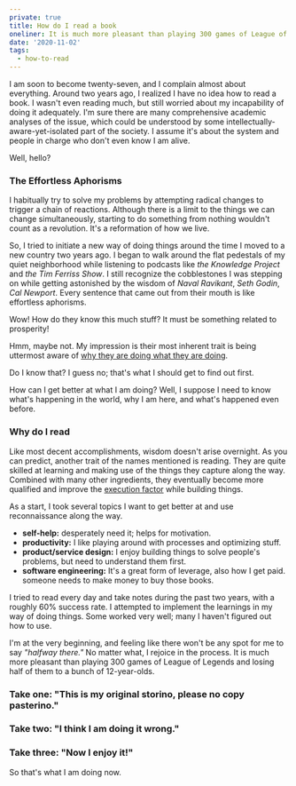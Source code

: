 ```yaml
---
private: true
title: How do I read a book
oneliner: It is much more pleasant than playing 300 games of League of Legends and losing half of them to a bunch of 12-year-olds.
date: '2020-11-02'
tags:
  - how-to-read
---
```


I am soon to become twenty-seven, and I complain almost about everything. Around two years ago, I realized I have no idea how to read a book. I wasn't even reading much, but still worried about my incapability of doing it adequately. I'm sure there are many comprehensive academic analyses of the issue, which could be understood by some intellectually-aware-yet-isolated part of the society. I assume it's about the system and people in charge who don't even know I am alive.

Well, hello?

### The Effortless Aphorisms

I habitually try to solve my problems by attempting radical changes to trigger a chain of reactions. Although there is a limit to the things we can change simultaneously, starting to do something from nothing wouldn't count as a revolution. It's a reformation of how we live.

So, I tried to initiate a new way of doing things around the time I moved to a new country two years ago. I began to walk around the flat pedestals of my quiet neighborhood while listening to podcasts like _the Knowledge Project_ and _the Tim Ferriss Show_. I still recognize the cobblestones I was stepping on while getting astonished by the wisdom of _Naval Ravikant_, _Seth Godin_, _Cal Newport_. Every sentence that came out from their mouth is like effortless aphorisms.

Wow! How do they know this much stuff? It must be something related to prosperity!

Hmm, maybe not. My impression is their most inherent trait is being uttermost aware of [why they are doing what they are doing](/tags/why-are-you-doing).

Do I know that? I guess no; that's what I should get to find out first.

How can I get better at what I am doing? Well, I suppose I need to know what's happening in the world, why I am here, and what's happened even before.

### Why do I read

Like most decent accomplishments, wisdom doesn't arise overnight. As you can predict, another trait of the names mentioned is reading. They are quite skilled at learning and making use of the things they capture along the way. Combined with many other ingredients, they eventually become more qualified and improve the [execution factor](/tags/execution-factor) while building things.

As a start, I took several topics I want to get better at and use reconnaissance along the way.

- **self-help:** desperately need it; helps for motivation.
- **productivity:** I like playing around with processes and optimizing stuff.
- **product/service design:** I enjoy building things to solve people's problems, but need to understand them first.
- **software engineering:** It's a great form of leverage, also how I get paid. someone needs to make money to buy those books.

I tried to read every day and take notes during the past two years, with a roughly 60% success rate. I attempted to implement the learnings in my way of doing things. Some worked very well; many I haven't figured out how to use.

I'm at the very beginning, and feeling like there won't be any spot for me to say _"halfway there."_ No matter what, I rejoice in the process. It is much more pleasant than playing 300 games of League of Legends and losing half of them to a bunch of 12-year-olds.

### Take one: "This is my original storino, please no copy pasterino."

### Take two: "I think I am doing it wrong."

### Take three: "Now I enjoy it!"

So that's what I am doing now.
